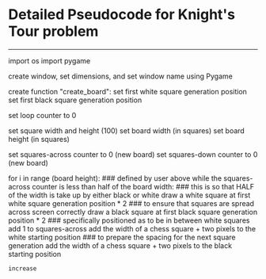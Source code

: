 # Detailed Pseudocode for Knight's Tour problem

---

import os
import pygame

create window, set dimensions, and set window name using Pygame

create function "create_board":
  set first white square generation position
  set first black square generation position
  
  set loop counter to 0
  
  set square width and height (100)
  set board width (in squares)
  set board height (in squares)
  
  set squares-across counter to 0 (new board)
  set squares-down counter to 0 (new board)
  
  for i in range (board height):                                                    ### defined by user above
    while the squares-across counter is less than half of the board width:          ### this is so that HALF of the width is take up by either black or white
      draw a white square at first white square generation position * 2             ### to ensure that squares are spread across screen correctly
      draw a black square at first black square generation position * 2             ### specifically positioned as to be in between white squares
      add 1 to squares-across
      add the width of a chess square + two pixels to the white starting position   ### to prepare the spacing for the next square generation
      add the width of a chess square + two pixels to the black starting position
    
    increase 
      

